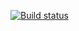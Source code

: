 [![Build status](https://ci.appveyor.com/api/projects/status/uclmvb1lrs44ox81?svg=true)](https://ci.appveyor.com/project/Dimonstratos/bdd2)
